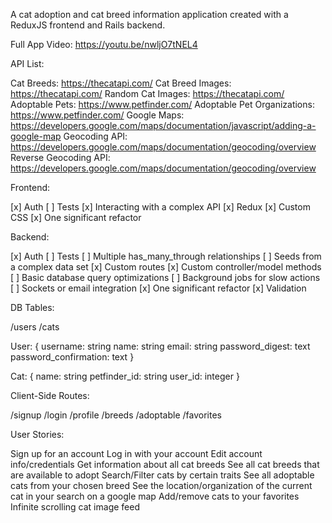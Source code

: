 A cat adoption and cat breed information application created with a ReduxJS frontend and Rails backend.

Full App Video: https://youtu.be/nwljO7tNEL4

API List:

Cat Breeds: https://thecatapi.com/ Cat Breed Images: https://thecatapi.com/ Random Cat Images: https://thecatapi.com/ Adoptable Pets: https://www.petfinder.com/ Adoptable Pet Organizations: https://www.petfinder.com/ Google Maps: https://developers.google.com/maps/documentation/javascript/adding-a-google-map Geocoding API: https://developers.google.com/maps/documentation/geocoding/overview Reverse Geocoding API: https://developers.google.com/maps/documentation/geocoding/overview

Frontend:

[x] Auth [ ] Tests [x] Interacting with a complex API [x] Redux [x] Custom CSS [x] One significant refactor

Backend:

[x] Auth [ ] Tests [ ] Multiple has_many_through relationships [ ] Seeds from a complex data set [x] Custom routes [x] Custom controller/model methods [ ] Basic database query optimizations [ ] Background jobs for slow actions [ ] Sockets or email integration [x] One significant refactor [x] Validation

DB Tables:

/users /cats

User: { username: string name: string email: string password_digest: text password_confirmation: text }

Cat: { name: string petfinder_id: string user_id: integer }

Client-Side Routes:

/signup /login /profile /breeds /adoptable /favorites

User Stories:

Sign up for an account Log in with your account Edit account info/credentials Get information about all cat breeds See all cat breeds that are available to adopt Search/Filter cats by certain traits See all adoptable cats from your chosen breed See the location/organization of the current cat in your search on a google map Add/remove cats to your favorites Infinite scrolling cat image feed